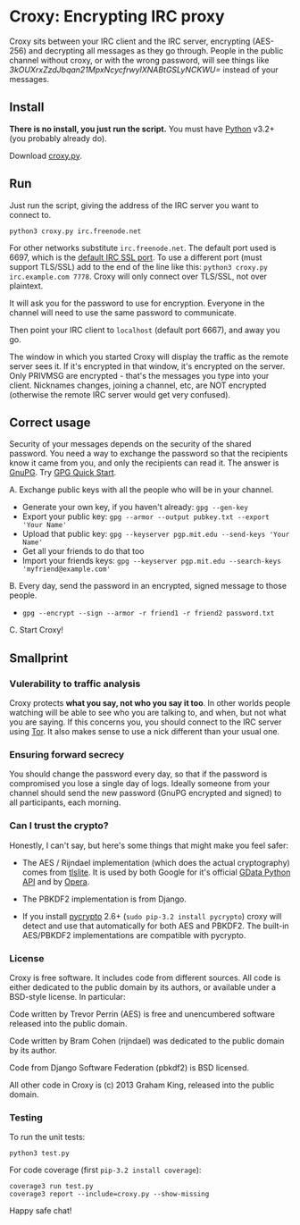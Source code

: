 # Croxy: Encrypting IRC proxy

Croxy sits between your IRC client and the IRC server, encrypting (AES-256) and decrypting all messages as they go through. People in the public channel without croxy, or with the wrong password, will see things like _3kOUXrxZzdJbqan21MpxNcycfrwylXNABtGSLyNCKWU=_ instead of your messages.

## Install

**There is no install, you just run the script.** You must have [Python](http://www.python.org/download/releases/) v3.2+ (you probably already do).

Download [croxy.py](https://raw.github.com/grahamking/croxy/master/croxy.py).

## Run

Just run the script, giving the address of the IRC server you want to connect to.

    python3 croxy.py irc.freenode.net

For other networks substitute `irc.freenode.net`. The default port used is 6697, which is the [default IRC SSL port](http://blog.freenode.net/2011/02/port-6697-irc-via-tlsssl/). To use a different port (must support TLS/SSL) add to the end of the line like this: `python3 croxy.py irc.example.com 7778`. Croxy will only connect over TLS/SSL, not over plaintext.

It will ask you for the password to use for encryption. Everyone in the channel will need to use the same password to communicate.

Then point your IRC client to `localhost` (default port 6667), and away you go.

The window in which you started Croxy will display the traffic as the remote server sees it. If it's encrypted in that window, it's encrypted on the server. Only PRIVMSG are encrypted - that's the messages you type into your client. Nicknames changes, joining a channel, etc, are NOT encrypted (otherwise the remote IRC server would get very confused).

## Correct usage

Security of your messages depends on the security of the shared password. You need a way to exchange the password so that the recipients know it came from you, and only the recipients can read it. The answer is [GnuPG](http://www.gnupg.org/). Try [GPG Quick Start](http://www.madboa.com/geek/gpg-quickstart/).

A. Exchange public keys with all the people who will be in your channel.

 * Generate your own key, if you haven't already: `gpg --gen-key`
 * Export your public key: `gpg --armor --output pubkey.txt --export 'Your Name'`
 * Upload that public key: `gpg --keyserver pgp.mit.edu --send-keys 'Your Name'`
 * Get all your friends to do that too
 * Import your friends keys: `gpg --keyserver pgp.mit.edu --search-keys 'myfriend@example.com'`

B. Every day, send the password in an encrypted, signed message to those people.

 * `gpg --encrypt --sign --armor -r friend1 -r friend2 password.txt`

C. Start Croxy!

## Smallprint

### Vulerability to traffic analysis

Croxy protects **what you say, not who you say it too**. In other worlds people watching will be able to see who you are talking to, and when, but not what you are saying. If this concerns you, you should connect to the IRC server using [Tor](https://www.torproject.org/). It also makes sense to use a nick different than your usual one.

### Ensuring forward secrecy

You should change the password every day, so that if the password is compromised you lose a single day of logs. Ideally someone from your channel should send the new password (GnuPG encrypted and signed) to all participants, each morning.

### Can I trust the crypto?

Honestly, I can't say, but here's some things that might make you feel safer:

- The AES / Rijndael implementation (which does the actual cryptography) comes from [tlslite](https://github.com/trevp/tlslite/). It is used by both Google for it's official [GData Python API](http://code.google.com/p/gdata-python-client/) and by [Opera](https://github.com/operasoftware/tlslite).

- The PBKDF2 implementation is from Django.

- If you install [pycrypto](https://pypi.python.org/pypi/pycrypto) 2.6+ (`sudo pip-3.2 install pycrypto`) croxy will detect and use that automatically for both AES and PBKDF2. The built-in AES/PBKDF2 implementations are compatible with pycrypto.

### License

Croxy is free software. It includes code from different sources. All code is either dedicated to the public domain by its authors, or available under a BSD-style license. In particular:

Code written by Trevor Perrin (AES) is free and unencumbered software released into the public domain.

Code written by Bram Cohen (rijndael) was dedicated to the public domain by
its author.

Code from Django Software Federation (pbkdf2) is BSD licensed.

All other code in Croxy is (c) 2013 Graham King, released into the public domain.

### Testing

To run the unit tests:

    python3 test.py

For code coverage (first `pip-3.2 install coverage`):

    coverage3 run test.py
    coverage3 report --include=croxy.py --show-missing

Happy safe chat!
